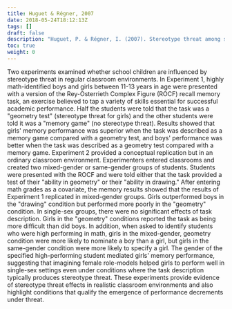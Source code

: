 ```yaml
---
title: Huguet & Régner, 2007
date: 2018-05-24T18:12:13Z
tags: []
draft: false
description: "Huguet, P. & Régner, I. (2007). Stereotype threat among schoolgirls in quasi-ordinary classroom circumstances. *Journal of Educational Psychology, 99,* 545-560."
toc: true
weight: 0
---
```


Two experiments examined whether school children are influenced by stereotype threat in regular classroom environments. In Experiment 1, highly math-identified boys and girls between 11-13 years in age were presented with a version of the Rey-Osterrieth Complex Figure (ROCF) recall memory task, an exercise believed to tap a variety of skills essential for successful academic performance. Half the students were told that the task was a "geometry test" (stereotype threat for girls) and the other students were told it was a "memory game" (no stereotype threat). Results showed that girls' memory performance was superior when the task was described as a memory game compared with a geometry test, and boys' performance was better when the task was described as a geometry test compared with a memory game. Experiment 2 provided a conceptual replication but in an ordinary classroom environment. Experimenters entered classrooms and created two mixed-gender or same-gender groups of students. Students were presented with the ROCF and were told either that the task provided a test of their "ability in geometry" or their "ability in drawing." After entering math grades as a covariate, the memory results showed that the results of Experiment 1 replicated in mixed-gender groups. Girls outperformed boys in the "drawing" condition but performed more poorly in the "geometry" condition. In single-sex groups, there were no significant effects of task description. Girls in the "geometry" conditions reported the task as being more difficult than did boys. In addition, when asked to identify students who were high performing in math, girls in the mixed-gender, geometry condition were more likely to nominate a boy than a girl, but girls in the same-gender condition were more likely to specify a girl. The gender of the specified high-performing student mediated girls' memory performance, suggesting that imagining female role-models helped girls to perform well in single-sex settings even under conditions where the task description typically produces stereotype threat. These experiments provide evidence of stereotype threat effects in realistic classroom environments and also highlight conditions that qualify the emergence of performance decrements under threat.
